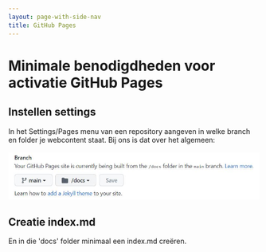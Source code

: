 ```yaml
---
layout: page-with-side-nav
title: GitHub Pages 
---
```


# Minimale benodigdheden voor activatie GitHub Pages

## Instellen settings

In het Settings/Pages menu van een repository aangeven in welke branch en folder je webcontent staat.
Bij ons is dat over het algemeen: <br/><br/>
![GitHub-Pages.jpg](./GitHub-Pages.jpg)

## Creatie  index.md

En in die 'docs' folder minimaal een index.md creëren.

